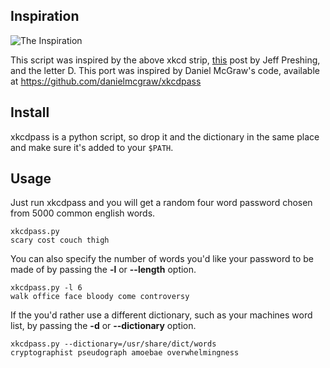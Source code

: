 ## Inspiration
![The Inspiration](http://imgs.xkcd.com/comics/password_strength.png)

This script was inspired by the above xkcd strip, [this](http://preshing.com/20110811/xkcd-password-generator/) post by Jeff Preshing, and the letter D.
This port was inspired by Daniel McGraw's code, available at https://github.com/danielmcgraw/xkcdpass

## Install

xkcdpass is a python script, so drop it and the dictionary in the same place and make sure it's added
to your `$PATH`.

## Usage

Just run xkcdpass and you will get a random four word password chosen from 5000 common english words.

    xkcdpass.py
    scary cost couch thigh

You can also specify the number of words you'd like your password to be made of by passing the **-l** or **--length** option.

    xkcdpass.py -l 6
    walk office face bloody come controversy

If the you'd rather use a different dictionary, such as your machines word list, by passing the **-d** or **--dictionary** option.

    xkcdpass.py --dictionary=/usr/share/dict/words
    cryptographist pseudograph amoebae overwhelmingness
